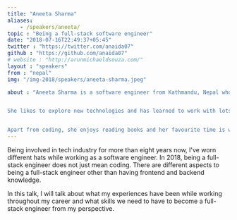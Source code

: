 ```yaml
---
title: "Aneeta Sharma"
aliases: 
    - /speakers/aneeta/
topic : "Being a full-stack software engineer"
date: "2018-07-16T22:49:37+05:45"
twitter : "https://twitter.com/anaida07"
github : "https://github.com/anaida07"
# website : "http://arunmichaeldsouza.com/"
layout : "speakers"
from : "nepal"
img: "/img-2018/speakers/aneeta-sharma.jpeg"

about : "Aneeta Sharma is a software engineer from Kathmandu, Nepal who has been in the tech industry for more than eight years. She started her career as a Web Designer, before becoming a PHP Developer and then a Ruby on Rails engineer. She has been working on both frontend and backend aspects of web application development since she started her career and has been developing web applications professionally since 2009.


She likes to explore new technologies and has learned to work with lots of them over the years. Most recently, she has been working with full-stack solutions with Ruby on Rails, along with frontend frameworks such as Vue.js and React.js.


Apart from coding, she enjoys reading books and her favourite time is when she enjoys her own company with a book and a cup of coffee!"
---
```

Being involved in tech industry for more than eight years now, I've worn different hats while working as a software engineer. In 2018, being a full-stack engineer does not just mean coding. There are different aspects to being a full-stack engineer other than having frontend and backend knowledge.

In this talk, I will talk about what my experiences have been while working throughout my career and what skills we need to have to become a full-stack engineer from my perspective.
